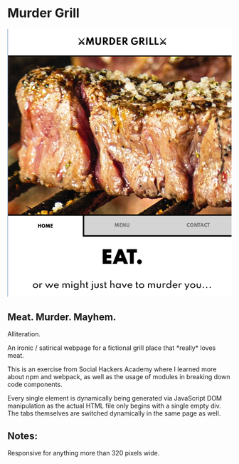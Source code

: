 # Murder Grill
<img src="dist/images/murder_grill_preview.png"/>

## Meat. Murder. Mayhem.
<p>Alliteration.</p>

<p>An ironic / satirical webpage for a fictional grill place that *really* loves meat.</p>
<p>This is an exercise from Social Hackers Academy where I learned more about npm and webpack, as well as the usage of modules in breaking down code components.</p>

<p>Every single element is dynamically being generated via JavaScript DOM manipulation as the actual HTML file only begins with a single empty div. The tabs themselves are switched dynamically in the same page as well.</p>

## Notes:
<p>Responsive for anything more than 320 pixels wide.</p>